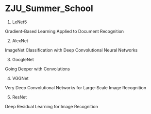 # ZJU_Summer_School
1. LeNet5

Gradient-Based Learning Applied to Document Recognition

2. AlexNet

ImageNet Classification with Deep Convolutional Neural Networks

3. GoogleNet

Going Deeper with Convolutions

4. VGGNet

Very Deep Convolutional Networks for Large-Scale Image Recognition

5. ResNet

Deep Residual Learning for Image Recognition
